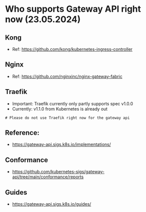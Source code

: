 # Who supports Gateway API right now (23.05.2024) 

## Kong 

  * Ref: https://github.com/kong/kubernetes-ingress-controller

## Nginx 

  * Ref: https://github.com/nginxinc/nginx-gateway-fabric

## Traefik 

  * Important: Traefik currently only partly supports spec v1.0.0
  * Currently: v1.1.0 from Kubernetes is already out

```
# Please do not use Traefik right now for the gateway api
```

## Reference:

  * https://gateway-api.sigs.k8s.io/implementations/

## Conformance 

  * https://github.com/kubernetes-sigs/gateway-api/tree/main/conformance/reports

## Guides 

  * https://gateway-api.sigs.k8s.io/guides/
